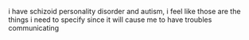 i have schizoid personality disorder and autism, i feel like those are the things i need to specify since it will cause me to have troubles communicating
